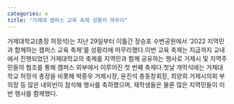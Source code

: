 ```yaml
---
categories: e
title: "거제대 캠퍼스 교육 축제 성황리 마무리"
---
```

거제대학교(총장 허정석)는 지난 29일부터 이틀간 장승포 수변공원에서 &#39;2022 지역민과 함께하는 캠퍼스 교육 축제&#39;를 성황리에 마무리했다.이번 교육 축제는 지금까지 교내에서 진행되었던 거제대학교의 축제를 지역민과 함께 공유하는 행사로 거제시 및 지역주민들의 협조를 통해 캠퍼스 외부에서 이루어진 첫 번째 축제다.첫날 개막식에는 거제대학교 허정석 총장을 비롯해 박종우 거제시장, 윤진석 총동창회장, 최양희 거제시의회 부의장 등 많은 내외빈이 참석해 행사를 축하했으며, 재학생들은 물론 많은 지역민들이 이번 행사를 함께했다.